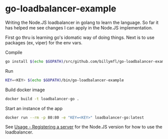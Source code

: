# go-loadbalancer-example

Writing the Node.JS loadbalancer in golang to learn the language. So far it has helped me see changes I can apply in the Node.JS implementation.

First go thru is learning go's idomatic way of doing things. Next is to use packages (ex, viper) for the env vars.

Compile
```bash
go install $(echo $GOPATH)/src/github.com/billymfl/go-loadbalancer-example
```

Run
```bash
KEY=<KEY> $(echo $GOPATH)/bin/go-loadbalancer-example
```

Build docker image
```bash
docker build -t loadbalancer-go .
```

Start an instance of the app
```bash
docker run --rm -p 80:80 -e "KEY=<KEY>" loadbalancer-go:latest
```

See [Usage - Registering a server](https://github.com/billymfl/loadbalancer/blob/master/README.md#registering) for the Node.JS version for how to use the loadbalancer.

